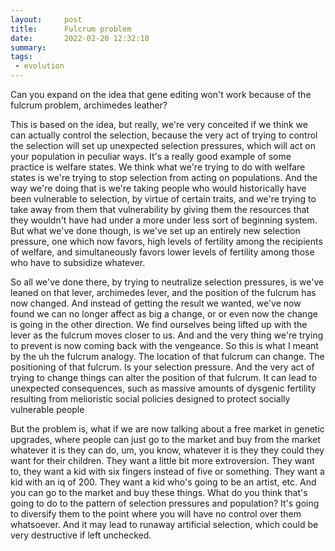 ```yaml
---
layout:     post
title:      Fulcrum problem
date:       2022-02-20 12:32:18
summary:    
tags:
 - evolution
---
```


Can you expand on the idea that gene editing won't work because of the fulcrum problem, archimedes leather?

This is based on the idea, but really, we're very conceited if we think we can actually control the selection, because the very act of trying to control the selection will set up unexpected selection pressures, which will act on your population in peculiar ways. It's a really good example of some practice is welfare states. We think what we're trying to do with welfare states is we're trying to stop selection from acting on populations. And the way we're doing that is we're taking people who would historically have been vulnerable to selection, by virtue of certain traits, and we're trying to take away from them that vulnerability by giving them the resources that they wouldn't have had under a more under less sort of beginning system. But what we've done though, is we've set up an entirely new selection pressure, one which now favors, high levels of fertility among the recipients of welfare, and simultaneously favors lower levels of fertility among those who have to subsidize whatever.

So all we've done there, by trying to neutralize selection pressures, is we've leaned on that lever, archimedes lever, and the position of the fulcrum has now changed. And instead of getting the result we wanted, we've now found we can no longer affect as big a change, or or even now the change is going in the other direction. We find ourselves being lifted up with the lever as the fulcrum moves closer to us. And and the very thing we're trying to prevent is now coming back with the vengeance. So this is what I meant by the uh the fulcrum analogy. The location of that fulcrum can change. The positioning of that fulcrum. Is your selection pressure. And the very act of trying to change things can alter the position of that fulcrum. It can lead to unexpected consequences, such as massive amounts of dysgenic fertility resulting from melioristic social policies designed to protect socially vulnerable people

But the problem is, what if we are now talking about a free market in genetic upgrades, where people can just go to the market and buy from the market whatever it is they can do, um, you know, whatever it is they they could they want for their children. They want a little bit more extroversion. They want to, they want a kid with six fingers instead of five or something. They want a kid with an iq of 200. They want a kid who's going to be an artist, etc. And you can go to the market and buy these things. What do you think that's going to do to the pattern of selection pressures and population? It's going to diversify them to the point where you will have no control over them whatsoever. And it may lead to runaway artificial selection, which could be very destructive if left unchecked.